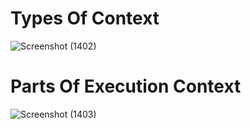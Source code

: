 # Types Of Context 
![Screenshot (1402)](https://user-images.githubusercontent.com/101398263/220730771-abd40154-5d71-4855-80c4-c5f211dbd529.png)

# Parts Of Execution Context 
![Screenshot (1403)](https://user-images.githubusercontent.com/101398263/220730789-869483db-1dd0-4a8c-a4fc-2a33a70e1631.png)
